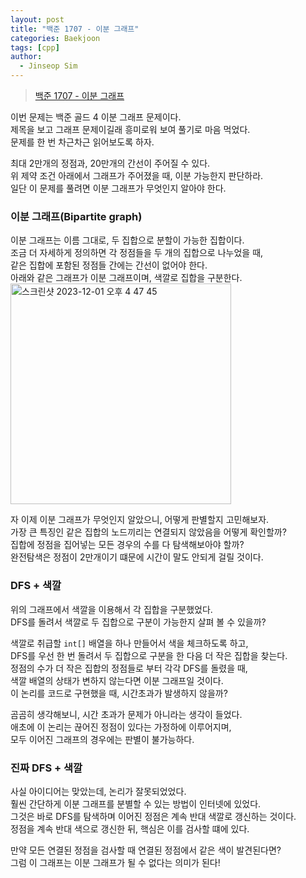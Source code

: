 ```yaml
---
layout: post
title: "백준 1707 - 이분 그래프"
categories: Baekjoon
tags: [cpp]
author:
  - Jinseop Sim
---
```

> [백준 1707 - 이분 그래프](https://www.acmicpc.net/problem/1707)

이번 문제는 백준 골드 4 이분 그래프 문제이다.  
제목을 보고 그래프 문제이길래 흥미로워 보여 풀기로 마음 먹었다.  
문제를 한 번 차근차근 읽어보도록 하자.  

최대 2만개의 정점과, 20만개의 간선이 주어질 수 있다.  
위 제약 조건 아래에서 그래프가 주어졌을 때, 이분 가능한지 판단하라.  
일단 이 문제를 풀려면 이분 그래프가 무엇인지 알아야 한다.  

### 이분 그래프(Bipartite graph)
이분 그래프는 이름 그대로, 두 집합으로 분할이 가능한 집합이다.  
조금 더 자세하게 정의하면 각 정점들을 두 개의 집합으로 나누었을 때,  
같은 집합에 포함된 정점들 간에는 간선이 없어야 한다.  
아래와 같은 그래프가 이분 그래프이며, 색깔로 집합을 구분한다.  
<img width="353" alt="스크린샷 2023-12-01 오후 4 47 45" src="https://github.com/Jinseop-Sim/Jinseop-Sim.github.io/assets/71700079/18916f56-54f6-45c8-8235-9e6f3b44e064">  

자 이제 이분 그래프가 무엇인지 알았으니, 어떻게 판별할지 고민해보자.  
가장 큰 특징인 같은 집합의 노드끼리는 연결되지 않았음을 어떻게 확인할까?  
집합에 정점을 집어넣는 모든 경우의 수를 다 탐색해보아야 할까?  
완전탐색은 정점이 2만개이기 떄문에 시간이 말도 안되게 걸릴 것이다.  

### DFS + 색깔
위의 그래프에서 색깔을 이용해서 각 집합을 구분했었다.  
DFS를 돌려서 색깔로 두 집합으로 구분이 가능한지 살펴 볼 수 있을까?  

색깔로 취급할 ```int[]``` 배열을 하나 만들어서 색을 체크하도록 하고,  
DFS를 우선 한 번 돌려서 두 집합으로 구분을 한 다음 더 작은 집합을 찾는다.  
정점의 수가 더 작은 집합의 정점들로 부터 각각 DFS를 돌렸을 때,  
색깔 배열의 상태가 변하지 않는다면 이분 그래프일 것이다.  
이 논리를 코드로 구현했을 때, 시간초과가 발생하지 않을까?  

곰곰히 생각해보니, 시간 초과가 문제가 아니라는 생각이 들었다.  
애초에 이 논리는 끊어진 정점이 있다는 가정하에 이루어지며,  
모두 이어진 그래프의 경우에는 판별이 불가능하다.  

### 진짜 DFS + 색깔
사실 아이디어는 맞았는데, 논리가 잘못되었었다.  
훨씬 간단하게 이분 그래프를 분별할 수 있는 방법이 인터넷에 있었다.  
그것은 바로 DFS를 탐색하며 이어진 정점은 계속 반대 색깔로 갱신하는 것이다.  
정점을 계속 반대 색으로 갱신한 뒤, 핵심은 이를 검사할 떄에 있다.  

만약 모든 연결된 정점을 검사할 때 연결된 정점에서 같은 색이 발견된다면?  
그럼 이 그래프는 이분 그래프가 될 수 없다는 의미가 된다!  
